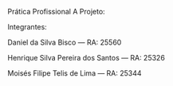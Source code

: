 Prática Profissional A
Projeto: 

Integrantes:

Daniel da Silva Bisco — RA: 25560

Henrique Silva Pereira dos Santos — RA: 25326

Moisés Filipe Telis de Lima — RA: 25344
